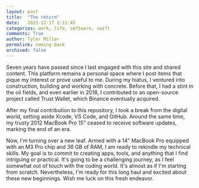 ```yaml
---
layout: post
title:  "The return"
date:   2023-12-17 2:11:45
categories: work, life, software, swift
comments: True
author: Tyler Miller
permalink: coming-back
archived: false
---
```


Seven years have passed since I last engaged with this site and shared content. This platform remains a personal space where I post items that pique my interest or prove useful to me. During my hiatus, I ventured into construction, building and working with concrete. Before that, I had a stint in the oil fields, and even earlier in 2018, I contributed to an open-source project called Trust Wallet, which Binance eventually acquired.

After my final contribution to this repository, I took a break from the digital world, setting aside Xcode, VS Code, and GitHub. Around the same time, my trusty 2012 MacBook Pro 15" ceased to receive software updates, marking the end of an era.

Now, I'm turning over a new leaf. Armed with a 14" MacBook Pro equipped with an M3 Pro chip and 36 GB of RAM, I am ready to rekindle my technical skills. My goal is to commit to creating apps, tools, and anything that I find intriguing or practical. It's going to be a challenging journey, as I feel somewhat out of touch with the coding world. It's almost as if I'm starting from scratch. Nevertheless, I'm ready for this long haul and excited about these new beginnings. Wish me luck on this fresh endeavor.